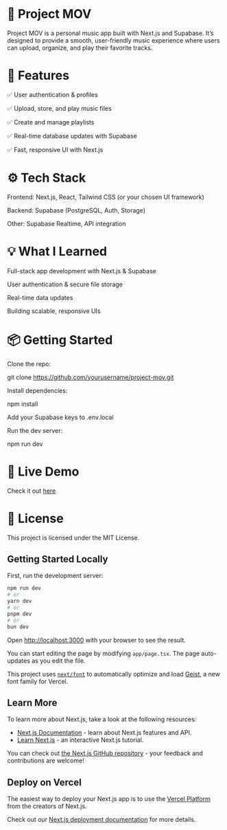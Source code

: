 # 🎵 Project MOV

Project MOV is a personal music app built with Next.js and Supabase. It’s designed to provide a smooth, user-friendly music experience where users can upload, organize, and play their favorite tracks.

# 🚀 Features

✅ User authentication & profiles

✅ Upload, store, and play music files

✅ Create and manage playlists

✅ Real-time database updates with Supabase

✅ Fast, responsive UI with Next.js

# ⚙️ Tech Stack

Frontend: Next.js, React, Tailwind CSS (or your chosen UI framework)

Backend: Supabase (PostgreSQL, Auth, Storage)

Other: Supabase Realtime, API integration

# 💡 What I Learned

Full-stack app development with Next.js & Supabase

User authentication & secure file storage

Real-time data updates

Building scalable, responsive UIs

# 📦 Getting Started

Clone the repo:

git clone https://github.com/yourusername/project-mov.git

Install dependencies:

npm install

Add your Supabase keys to .env.local

Run the dev server:

npm run dev

# 🔗 Live Demo

Check it out [here](https://project-mov.netlify.app/)

# 📄 License

This project is licensed under the MIT License.

## Getting Started Locally

First, run the development server:

```bash
npm run dev
# or
yarn dev
# or
pnpm dev
# or
bun dev
```

Open [http://localhost:3000](http://localhost:3000) with your browser to see the result.

You can start editing the page by modifying `app/page.tsx`. The page auto-updates as you edit the file.

This project uses [`next/font`](https://nextjs.org/docs/app/building-your-application/optimizing/fonts) to automatically optimize and load [Geist](https://vercel.com/font), a new font family for Vercel.

## Learn More

To learn more about Next.js, take a look at the following resources:

- [Next.js Documentation](https://nextjs.org/docs) - learn about Next.js features and API.
- [Learn Next.js](https://nextjs.org/learn) - an interactive Next.js tutorial.

You can check out [the Next.js GitHub repository](https://github.com/vercel/next.js) - your feedback and contributions are welcome!

## Deploy on Vercel

The easiest way to deploy your Next.js app is to use the [Vercel Platform](https://vercel.com/new?utm_medium=default-template&filter=next.js&utm_source=create-next-app&utm_campaign=create-next-app-readme) from the creators of Next.js.

Check out our [Next.js deployment documentation](https://nextjs.org/docs/app/building-your-application/deploying) for more details.
